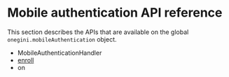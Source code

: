 # Mobile authentication API reference

This section describes the APIs that are available on the global `onegini.mobileAuthentication` object.

* MobileAuthenticationHandler
* [enroll](enroll.md)
* on
